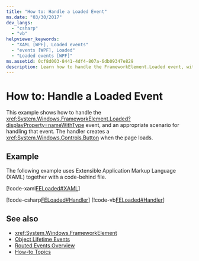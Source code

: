 ```yaml
---
title: "How to: Handle a Loaded Event"
ms.date: "03/30/2017"
dev_langs: 
  - "csharp"
  - "vb"
helpviewer_keywords: 
  - "XAML [WPF], Loaded events"
  - "events [WPF], Loaded"
  - "Loaded events [WPF]"
ms.assetid: 0cf8d003-8441-4df4-807a-6db09347e829
description: Learn how to handle the FrameworkElement.Loaded event, with an example scenario for handling that event. 
---
```

# How to: Handle a Loaded Event

This example shows how to handle the <xref:System.Windows.FrameworkElement.Loaded?displayProperty=nameWithType> event, and an appropriate scenario for handling that event. The handler  creates a <xref:System.Windows.Controls.Button> when the page loads.  
  
## Example  

 The following example uses Extensible Application Markup Language (XAML) together with a code-behind file.  
  
 [!code-xaml[FELoaded#XAML](~/samples/snippets/csharp/VS_Snippets_Wpf/FELoaded/CSharp/default.xaml#xaml)]  
  
 [!code-csharp[FELoaded#Handler](~/samples/snippets/csharp/VS_Snippets_Wpf/FELoaded/CSharp/default.xaml.cs#handler)]
 [!code-vb[FELoaded#Handler](~/samples/snippets/visualbasic/VS_Snippets_Wpf/FELoaded/VisualBasic/default.xaml.vb#handler)]  
  
## See also

- <xref:System.Windows.FrameworkElement>
- [Object Lifetime Events](object-lifetime-events.md)
- [Routed Events Overview](routed-events-overview.md)
- [How-to Topics](base-elements-how-to-topics.md)
